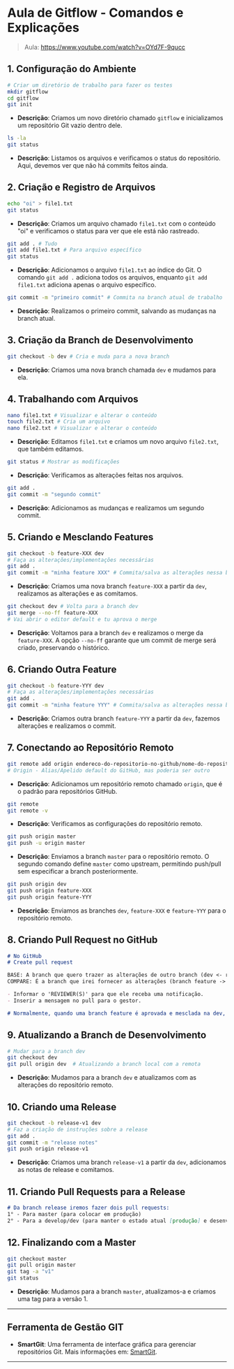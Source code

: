 # Aula de Gitflow - Comandos e Explicações

> Aula: https://www.youtube.com/watch?v=OYd7F-9qucc


## 1. Configuração do Ambiente

```bash
# Criar um diretório de trabalho para fazer os testes
mkdir gitflow
cd gitflow
git init
```

- **Descrição**: Criamos um novo diretório chamado `gitflow` e inicializamos um repositório Git vazio dentro dele.

```bash
ls -la
git status
```

- **Descrição**: Listamos os arquivos e verificamos o status do repositório. Aqui, devemos ver que não há commits feitos ainda.

## 2. Criação e Registro de Arquivos

```bash
echo "oi" > file1.txt
git status
```

- **Descrição**: Criamos um arquivo chamado `file1.txt` com o conteúdo "oi" e verificamos o status para ver que ele está não rastreado.

```bash
git add . # Tudo
git add file1.txt # Para arquivo específico
git status
```

- **Descrição**: Adicionamos o arquivo `file1.txt` ao índice do Git. O comando `git add .` adiciona todos os arquivos, enquanto `git add file1.txt` adiciona apenas o arquivo específico.

```bash
git commit -m "primeiro commit" # Commita na branch atual de trabalho
```

- **Descrição**: Realizamos o primeiro commit, salvando as mudanças na branch atual.

## 3. Criação da Branch de Desenvolvimento

```bash
git checkout -b dev # Cria e muda para a nova branch
```

- **Descrição**: Criamos uma nova branch chamada `dev` e mudamos para ela.

## 4. Trabalhando com Arquivos

```bash
nano file1.txt # Visualizar e alterar o conteúdo
touch file2.txt # Cria um arquivo
nano file2.txt # Visualizar e alterar o conteúdo
```

- **Descrição**: Editamos `file1.txt` e criamos um novo arquivo `file2.txt`, que também editamos.

```bash
git status # Mostrar as modificações
```

- **Descrição**: Verificamos as alterações feitas nos arquivos.

```bash
git add . 
git commit -m "segundo commit"
```

- **Descrição**: Adicionamos as mudanças e realizamos um segundo commit.

## 5. Criando e Mesclando Features

```bash
git checkout -b feature-XXX dev 
# Faça as alterações/implementações necessárias
git add .
git commit -m "minha feature XXX" # Commita/salva as alterações nessa branch de trabalho somente
```

- **Descrição**: Criamos uma nova branch `feature-XXX` a partir da `dev`, realizamos as alterações e as comitamos.

```bash
git checkout dev # Volta para a branch dev
git merge --no-ff feature-XXX 
# Vai abrir o editor default e tu aprova o merge
```

- **Descrição**: Voltamos para a branch `dev` e realizamos o merge da `feature-XXX`. A opção `--no-ff` garante que um commit de merge será criado, preservando o histórico.

## 6. Criando Outra Feature

```bash
git checkout -b feature-YYY dev 
# Faça as alterações/implementações necessárias
git add .
git commit -m "minha feature YYY" # Commita/salva as alterações nessa branch de trabalho somente
```

- **Descrição**: Criamos outra branch `feature-YYY` a partir da `dev`, fazemos alterações e realizamos o commit.

## 7. Conectando ao Repositório Remoto

```bash
git remote add origin endereco-do-repositorio-no-github/nome-do-repositorio.git
# Origin - Alias/Apelido default do GitHub, mas poderia ser outro
```

- **Descrição**: Adicionamos um repositório remoto chamado `origin`, que é o padrão para repositórios GitHub.

```bash
git remote
git remote -v
```

- **Descrição**: Verificamos as configurações do repositório remoto.

```bash
git push origin master 
git push -u origin master 
```

- **Descrição**: Enviamos a branch `master` para o repositório remoto. O segundo comando define `master` como upstream, permitindo push/pull sem especificar a branch posteriormente.

```bash
git push origin dev
git push origin feature-XXX 
git push origin feature-YYY
```

- **Descrição**: Enviamos as branches `dev`, `feature-XXX` e `feature-YYY` para o repositório remoto.

## 8. Criando Pull Request no GitHub

```markdown
# No GitHub
# Create pull request

BASE: A branch que quero trazer as alterações de outro branch (dev <- receber da feature)
COMPARE: É a branch que irei fornecer as alterações (branch feature -> envia para a dev)

- Informar o 'REVIEWER(S)' para que ele receba uma notificação.
- Inserir a mensagem no pull para o gestor.

# Normalmente, quando uma branch feature é aprovada e mesclada na dev, ela é deletada do repositório remoto. Sendo assim, também podemos deletar na nossa máquina local.
```

## 9. Atualizando a Branch de Desenvolvimento

```bash
# Mudar para a branch dev 
git checkout dev
git pull origin dev  # Atualizando a branch local com a remota
```

- **Descrição**: Mudamos para a branch `dev` e atualizamos com as alterações do repositório remoto.

## 10. Criando uma Release

```bash
git checkout -b release-v1 dev
# Faz a criação de instruções sobre a release
git add .
git commit -m "release notes"
git push origin release-v1
```

- **Descrição**: Criamos uma branch `release-v1` a partir da `dev`, adicionamos as notas de release e comitamos.

## 11. Criando Pull Requests para a Release

```markdown
# Da branch release iremos fazer dois pull requests:
1° - Para master (para colocar em produção)
2° - Para a develop/dev (para manter o estado atual [produção] e desenvolvimento)
```

## 12. Finalizando com a Master

```bash
git checkout master 
git pull origin master
git tag -a "v1"
git status
```

- **Descrição**: Mudamos para a branch `master`, atualizamos-a e criamos uma tag para a versão 1.

---

## Ferramenta de Gestão GIT

- **SmartGit**: Uma ferramenta de interface gráfica para gerenciar repositórios Git. Mais informações em: [SmartGit](https://www.syntevo.com/smartgit/).

---
